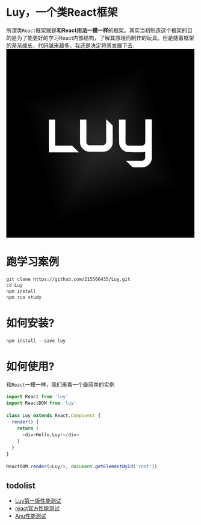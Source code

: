 # Luy，一个类React框架

所谓类```React```框架就是**和React用法一模一样**的框架。其实当初制造这个框架的目的是为了能更好的学习React内部结构，了解其原理而制作的玩具。但是随着框架的渐渐成长，代码越来越多，我还是决定将其发展下去.
![](https://github.com/215566435/Luy/blob/master/luy%20icon2.jpg?raw=true)

跑学习案例
======
```
git clone https://github.com/215566435/Luy.git
cd Luy
npm install
npm run study
```


如何安装?
=====
```npm install --save luy```

如何使用?
=====
和```React```一模一样，我们来看一个最简单的实例

```javascript
import React from 'luy'
import ReactDOM from 'luy'

class Luy extends React.Component {
  render() {
    return (
      <div>Hello,Luy!</div>
    )
  }
}

ReactDOM.render(<Luy/>, document.getElementById('root'))

```



todolist
-------

- [Luy第一版性能测试](http://htmlpreview.github.io/?https://github.com/215566435/Luy/blob/master/performance/luy/index.html)
- [react官方性能测试](http://htmlpreview.github.io/?https://github.com/215566435/Luy/blob/master/performance/react/index.html)
- [Anu性能测试](http://htmlpreview.github.io/?https://github.com/215566435/Luy/blob/master/performance/anu/index.html)
